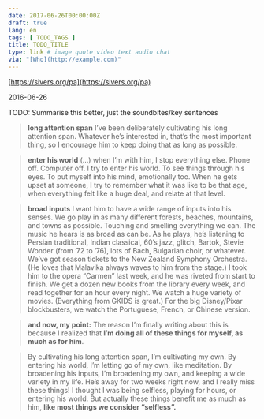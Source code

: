 ```yaml
---
date: 2017-06-26T00:00:00Z
draft: true
lang: en
tags: [ TODO_TAGS ]
title: TODO_TITLE
type: link # image quote video text audio chat
via: "[Who](http://example.com)"
---
```



[https://sivers.org/pa](https://sivers.org/pa)

2016-06-26

TODO: Summarise this better, just the soundbites/key sentences

>**long attention span**
I’ve been deliberately cultivating his long attention span.
Whatever he’s interested in, that’s the most important thing, so I encourage him to keep doing that as long as possible.

>**enter his world**
(…) when I’m with him, I stop everything else. Phone off. Computer off.
I try to enter his world. To see things through his eyes. To put myself into his mind, emotionally too. When he gets upset at someone, I try to remember what it was like to be that age, when everything felt like a huge deal, and relate at that level.

>**broad inputs**
I want him to have a wide range of inputs into his senses.
We go play in as many different forests, beaches, mountains, and towns as possible. Touching and smelling everything we can.
The music he hears is as broad as can be. As he plays, he’s listening to Persian traditional, Indian classical, 60’s jazz, glitch, Bartok, Stevie Wonder (from ’72 to ’76), lots of Bach, Bulgarian choir, or whatever.
We’ve got season tickets to the New Zealand Symphony Orchestra. (He loves that Malavika always waves to him from the stage.) I took him to the opera “Carmen” last week, and he was riveted from start to finish.
We get a dozen new books from the library every week, and read together for an hour every night.
We watch a huge variety of movies. (Everything from GKIDS is great.) For the big Disney/Pixar blockbusters, we watch the Portuguese, French, or Chinese version.

>**and now, my point:**
The reason I’m finally writing about this is because I realized that **I’m doing all of these things for myself, as much as for him**.

>By cultivating his long attention span, I’m cultivating my own.
By entering his world, I’m letting go of my own, like meditation.
By broadening his inputs, I’m broadening my own, and keeping a wide variety in my life.
He’s away for two weeks right now, and I really miss these things! I thought I was being selfless, playing for hours, or entering his world. But actually these things benefit me as much as him, **like most things we consider “selfless”.**

